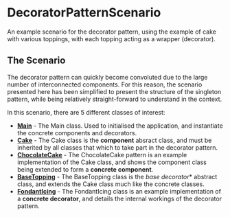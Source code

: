 # DecoratorPatternScenario
An example scenario for the decorator pattern, using the example of cake with various toppings, with each topping acting as a wrapper (decorator).

## The Scenario
The decorator pattern can quickly become convoluted due to the large number of interconnected components. For this reason, the scenario presented here has been simplified to present the structure of the singleton pattern, while being relatively straight-forward to understand in the context.

In this scenario, there are 5 different classes of interest:
- [**Main**](https://github.com/RJHaytree/DecoratorPatternScenario/blob/master/src/com/haytree/cakedecoratorpattern/Main.java) - The Main class. Used to initialised the application, and instantiate the concrete components and decorators.
- [**Cake**](https://github.com/RJHaytree/DecoratorPatternScenario/blob/master/src/com/haytree/cakedecoratorpattern/Cake.java) - The Cake class is the **component** absract class, and must be inherited by all classes that which to take part in the decorator pattern.
- [**ChocolateCake**](https://github.com/RJHaytree/DecoratorPatternScenario/blob/master/src/com/haytree/cakedecoratorpattern/component/ChocolateCake.java) - The ChocolateCake pattern is an example implementation of the Cake class, and shows the component class being extended to form a **concrete component**.
- [**BaseTopping**](https://github.com/RJHaytree/DecoratorPatternScenario/blob/master/src/com/haytree/cakedecoratorpattern/decorator/BaseTopping.java) - The BaseTopping class is the *base decorator** abstract class, and extends the Cake class much like the concrete classes.
- [**FondantIcing**](https://github.com/RJHaytree/DecoratorPatternScenario/blob/master/src/com/haytree/cakedecoratorpattern/decorator/FondantIcing.java) - The FondantIcing class is an example implementation of a **concrete decorator**, and details the internal workings of the decorator pattern.
